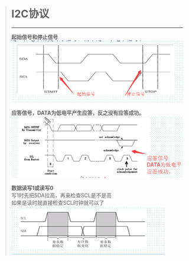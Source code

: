 > # I2C协议 #  
>-------------------------------------------------------  
> **起始信号和停止信号**  
> ![tupian](img/zengsf.png)   
>
> **应答信号，DATA为低电平产生应答，反之没有应答成功。**   
> ![yingda](img/yingda.png)  
>  
> **数据读写1或读写0**   
> 写1时先把SDA拉高，再来检查SCL是不是高   
> 如果是读时就直接检查SCL时钟就可以了   
> ![shuju](img/shuju.png)   
>
>
>
>
>
>
>
>
>
>
>
>
>
>
>
>
>